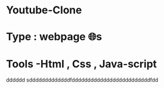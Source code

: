 # Youtube-Clone
# Type : webpage 🌐s
# Tools -Html , Css , Java-script 
dddddd
sdddddddddddddfdddddddddddddddddddddddddfdd